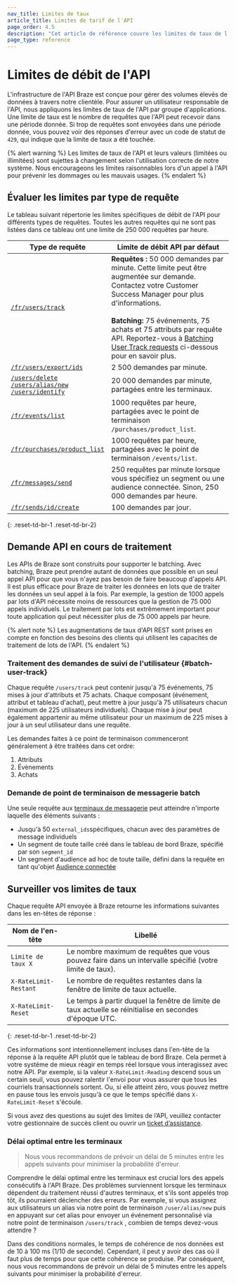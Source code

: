 ```yaml
---
nav_title: Limites de taux
article_title: Limites de tarif de l'API
page_order: 4.5
description: "Cet article de référence couvre les limites de taux de l'API pour l'infrastructure API de Braze."
page_type: reference
---
```


# Limites de débit de l'API

L'infrastructure de l'API Braze est conçue pour gérer des volumes élevés de données à travers notre clientèle. Pour assurer un utilisateur responsable de l'API, nous appliquons les limites de taux de l'API par groupe d'applications. Une limite de taux est le nombre de requêtes que l'API peut recevoir dans une période donnée. Si trop de requêtes sont envoyées dans une période donnée, vous pouvez voir des réponses d'erreur avec un code de statut de `429`, qui indique que la limite de taux a été touchée.

{% alert warning %}
Les limites de taux de l'API et leurs valeurs (limitées ou illimitées) sont sujettes à changement selon l'utilisation correcte de notre système. Nous encourageons les limites raisonnables lors d'un appel à l'API pour prévenir les dommages ou les mauvais usages.
{% endalert %}

## Évaluer les limites par type de requête

Le tableau suivant répertorie les limites spécifiques de débit de l'API pour différents types de requêtes. Toutes les autres requêtes qui ne sont pas listées dans ce tableau ont une limite de 250 000 requêtes par heure.

| Type de requête                                                                          | Limite de débit API par défaut                                                                                                                                                                                                                                                                                                                           |
| ---------------------------------------------------------------------------------------- | -------------------------------------------------------------------------------------------------------------------------------------------------------------------------------------------------------------------------------------------------------------------------------------------------------------------------------------------------------- |
| [`/fr/users/track`][10]                                                                  | **Requêtes :** 50 000 demandes par minute. Cette limite peut être augmentée sur demande. Contactez votre Customer Success Manager pour plus d'informations.<br><br>**Batching:** 75 événements, 75 achats et 75 attributs par requête API. Reportez-vous à [Batching User Track requests](#batch-user-track) ci-dessous pour en savoir plus. |
| [`/fr/users/export/ids`][11]                                                             | 2 500 demandes par minute.                                                                                                                                                                                                                                                                                                                               |
| [`/users/delete`][12]<br>[`/users/alias/new`][13]<br>[`/users/identify`][14] | 20 000 demandes par minute, partagées entre les terminaux.                                                                                                                                                                                                                                                                                               |
| [`/fr/events/list`][15]                                                                  | 1000 requêtes par heure, partagées avec le point de terminaison `/purchases/product_list`.                                                                                                                                                                                                                                                               |
| [`/fr/purchases/product_list`][16]                                                       | 1000 requêtes par heure, partagées avec le point de terminaison `/events/list`.                                                                                                                                                                                                                                                                          |
| [`/fr/messages/send`][17]                                                                | 250 requêtes par minute lorsque vous spécifiez un segment ou une audience connectée. Sinon, 250 000 demandes par heure.                                                                                                                                                                                                                                  |
| [`/fr/sends/id/create`][18]                                                              | 100 demandes par jour.                                                                                                                                                                                                                                                                                                                                   |
{: .reset-td-br-1 .reset-td-br-2}

## Demande API en cours de traitement

Les APIs de Braze sont construits pour supporter le batching. Avec batching, Braze peut prendre autant de données que possible en un seul appel API pour que vous n'ayez pas besoin de faire beaucoup d'appels API. Il est plus efficace pour Braze de traiter les données en lots que de traiter les données un seul appel à la fois. Par exemple, la gestion de 1000 appels par lots d'API nécessite moins de ressources que la gestion de 75 000 appels individuels. Le traitement par lots est extrêmement important pour toute application qui peut nécessiter plus de 75 000 appels par heure.

{% alert note %}
Les augmentations de taux d'API REST sont prises en compte en fonction des besoins des clients qui utilisent les capacités de traitement de lots de l'API.
{% endalert %}

### Traitement des demandes de suivi de l'utilisateur {#batch-user-track}

Chaque requête `/users/track` peut contenir jusqu'à 75 événements, 75 mises à jour d'attributs et 75 achats. Chaque composant (événement, attribut et tableau d'achat), peut mettre à jour jusqu'à 75 utilisateurs chacun (maximum de 225 utilisateurs individuels). Chaque mise à jour peut également appartenir au même utilisateur pour un maximum de 225 mises à jour à un seul utilisateur dans une requête.

Les demandes faites à ce point de terminaison commenceront généralement à être traitées dans cet ordre:

1. Attributs
2. Évènements
3. Achats

### Demande de point de terminaison de messagerie batch

Une seule requête aux [terminaux de messagerie][1] peut atteindre n'importe laquelle des éléments suivants :

- Jusqu'à 50 `external_ids`spécifiques, chacun avec des paramètres de message individuels
- Un segment de toute taille créé dans le tableau de bord Braze, spécifié par son `segment_id`
- Un segment d'audience ad hoc de toute taille, défini dans la requête en tant qu'objet [Audience connectée][2]

## Surveiller vos limites de taux

Chaque requête API envoyée à Braze retourne les informations suivantes dans les en-têtes de réponse :

| Nom de l'en-tête      | Libellé                                                                                                  |
| --------------------- | -------------------------------------------------------------------------------------------------------- |
| `Limite de taux X`    | Le nombre maximum de requêtes que vous pouvez faire dans un intervalle spécifié (votre limite de taux).  |
| `X-RateLimit-Restant` | Le nombre de requêtes restantes dans la fenêtre de limite de taux actuelle.                              |
| `X-RateLimit-Reset`   | Le temps à partir duquel la fenêtre de limite de taux actuelle se réinitialise en secondes d'époque UTC. |
{: .reset-td-br-1 .reset-td-br-2}

Ces informations sont intentionnellement incluses dans l'en-tête de la réponse à la requête API plutôt que le tableau de bord Braze. Cela permet à votre système de mieux réagir en temps réel lorsque vous interagissez avec notre API. Par exemple, si la valeur `X-RateLimit-Reading` descend sous un certain seuil, vous pouvez ralentir l'envoi pour vous assurer que tous les courriels transactionnels sortent. Ou, si elle atteint zéro, vous pouvez mettre en pause tous les envois jusqu'à ce que le temps spécifié dans `X-RateLimit-Reset` s'écoule.

Si vous avez des questions au sujet des limites de l’API, veuillez contacter votre gestionnaire de succès client ou ouvrir un [ticket d’assistance][support].

### Délai optimal entre les terminaux

> Nous vous recommandons de prévoir un délai de 5 minutes entre les appels suivants pour minimiser la probabilité d'erreur.

Comprendre le délai optimal entre les terminaux est crucial lors des appels consécutifs à l'API Braze. Des problèmes surviennent lorsque les terminaux dépendent du traitement réussi d'autres terminaux, et s'ils sont appelés trop tôt, ils pourraient déclencher des erreurs. Par exemple, si vous assignez aux utilisateurs un alias via notre point de terminaison `/user/alias/new` puis en appuyant sur cet alias pour envoyer un événement personnalisé via notre point de terminaison `/users/track` , combien de temps devez-vous attendre ?

Dans des conditions normales, le temps de cohérence de nos données est de 10 à 100 ms (1/10 de seconde). Cependant, il peut y avoir des cas où il faut plus de temps pour que cette cohérence se produise. Par conséquent, nous vous recommandons de prévoir un délai de 5 minutes entre les appels suivants pour minimiser la probabilité d'erreur.

[1]: {{site.baseurl}}/api/endpoints/messaging/
[2]: {{site.baseurl}}/api/objects_filters/connected_audience/
[support]: {{site.baseurl}}/braze_support/

[10]: {{site.baseurl}}/api/endpoints/user_data/post_user_track/
[11]: {{site.baseurl}}/api/endpoints/export/user_data/post_users_identifier/
[12]: {{site.baseurl}}/api/endpoints/user_data/post_user_delete/
[13]: {{site.baseurl}}/api/endpoints/user_data/post_user_alias/
[14]: {{site.baseurl}}/api/endpoints/user_data/post_user_identify/
[15]: {{site.baseurl}}/api/endpoints/export/custom_events/get_custom_events/
[16]: {{site.baseurl}}/api/endpoints/export/purchases/get_list_product_id/
[17]: {{site.baseurl}}/api/endpoints/messaging/send_messages/post_send_messages/
[18]: {{site.baseurl}}/api/endpoints/messaging/send_messages/post_create_send_ids/
